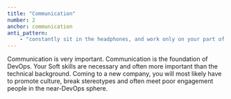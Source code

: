 ```yaml
---
title: "Communication"
number: 2
anchor: communication
anti_pattern:
    - "constantly sit in the headphones, and work only on your part of the system"
---
```


Communication is very important. Communication is the foundation of DevOps. Your Soft skills are necessary and often more important than the technical background. Coming to a new company, you will most likely have to promote culture, break stereotypes and often meet poor engagement people in the near-DevOps sphere.